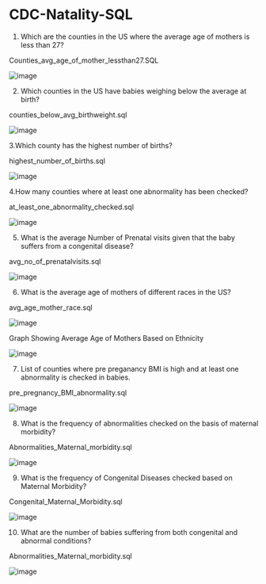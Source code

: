 # CDC-Natality-SQL

1. Which are the counties in the US where the average age of mothers is less than 27? 

Counties_avg_age_of_mother_lessthan27.SQL

![image](https://user-images.githubusercontent.com/100943963/156813565-7718dc1a-eb41-4a20-b42e-9620cd0ad75c.png)

2. Which counties in the US have babies weighing below the average at birth?

counties_below_avg_birthweight.sql

![image](https://user-images.githubusercontent.com/100943963/156814110-8cde9b15-e149-49f5-a27c-0a3326881236.png)

3.Which county has the highest number of births?

highest_number_of_births.sql

![image](https://user-images.githubusercontent.com/100943963/156814761-e12c665d-4687-4119-9d00-cc4c5e6c108b.png)

4.How many counties where at least one abnormality has been checked?

at_least_one_abnormality_checked.sql

![image](https://user-images.githubusercontent.com/100943963/156815596-022d1156-ac66-454c-8933-d1342da463fa.png)

5. What is the average Number of Prenatal visits given that the baby suffers from a congenital disease?

avg_no_of_prenatalvisits.sql

![image](https://user-images.githubusercontent.com/100943963/156816104-1cc1d442-f6ed-4194-96df-04bd7ef3f2d2.png)

6. What is the average age of mothers of different races in the US?

avg_age_mother_race.sql

![image](https://user-images.githubusercontent.com/100943963/156816624-250b7cd4-d696-4fe8-858c-39fe814929b6.png)

Graph Showing Average Age of Mothers Based on Ethnicity 

![image](https://user-images.githubusercontent.com/100943963/156816670-1e0541f4-cba1-4d37-b12a-472ff8e9a4fa.png)

7. List of counties where pre preganancy BMI is high and at least one abnormality is checked in babies.

pre_pregnancy_BMI_abnormality.sql

![image](https://user-images.githubusercontent.com/100943963/156820880-8ab3f685-588d-40eb-b4c9-65ee7e47eadf.png)

8. What is the frequency of abnormalities checked on the basis of maternal morbidity?

Abnormalities_Maternal_morbidity.sql

![image](https://user-images.githubusercontent.com/100943963/156885946-aa77a615-1737-45f3-9066-6c819216d3cf.png)

9. What is the frequency of Congenital Diseases checked based on Maternal Morbidity?

Congenital_Maternal_Morbidity.sql

![image](https://user-images.githubusercontent.com/100943963/156886388-36943e23-0de8-4b91-b907-786bbe23fea8.png)

10. What are the number of babies suffering from both congenital and abnormal conditions?

Abnormalities_Maternal_morbidity.sql

![image](https://user-images.githubusercontent.com/100943963/156887975-85c03523-6691-4192-89bf-e6e3cc140c03.png)
